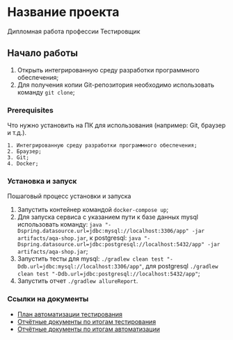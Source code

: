 # Название проекта

Дипломная работа профессии Тестировщик

## Начало работы

1. Открыть интегрированную среду разработки программного обеспечения;
2. Для получения копии Git-репозитория необходимо использовать команду `git clone`;

### Prerequisites

Что нужно установить на ПК для использования (например: Git, браузер и т.д.).
```
1. Интегрированную среду разработки программного обеспечения;
2. Браузер;
3. Git;
4. Docker;
```

### Установка и запуск

Пошаговый процесс установки и запуска

1. Запустить контейнер командой `docker-compose up`;
2. Для запуска сервиса с указанием пути к базе данных mysql использовать команду:
`java "-Dspring.datasource.url=jdbc:mysql://localhost:3306/app" -jar artifacts/aqa-shop.jar`,
к postgresql:
`java "-Dspring.datasource.url=jdbc:postgresql://localhost:5432/app" -jar artifacts/aqa-shop.jar`;
3. Запустить тесты для mysql:
`./gradlew clean test "-Ddb.url=jdbc:mysql://localhost:3306/app"`, для postgresql
`./gradlew clean test "-Ddb.url=jdbc:postgresql://localhost:5432/app"`;
4. Запустить отчет `./gradlew allureReport`.

### Ссылки на документы

* [План автоматизации тестирования](docs/Plan.md)
* [Отчётные документы по итогам тестирования](docs/Report.md)
* [Отчётные документы по итогам автоматизации](docs/Summary.md)
